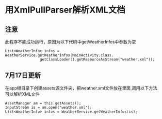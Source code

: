 # 用XmlPullParser解析XML文档
## 注意
此程序不能成功运行，原因为以下代码中getWeatherInfos中参数为空  

    List<WeatherInfo> infos = WeatherService.getWeatherInfos(MainActivity.class.
                    getClassLoader().getResourceAsStream("weather.xml"));
## 7月17日更新
在app根目录下创建assets源文件夹，把weather.xml文件放在里面,调用以下方法可以解析XML文件

	AssetManager am = this.getAssets();
    InputStream is = am.open("weather.xml");
    List<WeatherInfo> infos = WeatherService.getWeatherInfos(is);